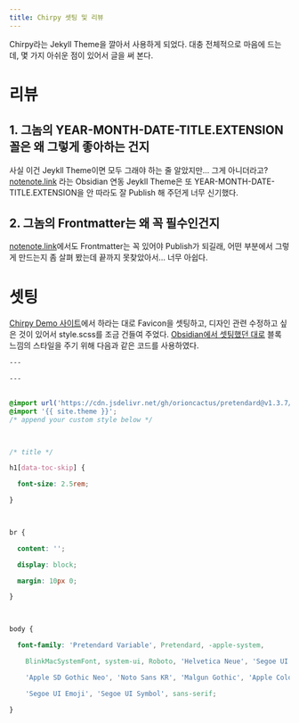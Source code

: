```yaml
---
title: Chirpy 셋팅 및 리뷰
---
```

Chirpy라는 Jekyll Theme을 깔아서 사용하게 되었다. 대충 전체적으로 마음에 드는데, 몇 가지 아쉬운 점이 있어서 글을 써 본다.
# 리뷰
## 1. 그놈의 YEAR-MONTH-DATE-TITLE.EXTENSION 꼴은 왜 그렇게 좋아하는 건지
사실 이건 Jeykll Theme이면 모두 그래야 하는 줄 알았지만... 그게 아니더라고? [notenote.link](https://github.com/Maxence-L/notenote.link) 라는 Obsidian 연동 Jeykll Theme은 또 YEAR-MONTH-DATE-TITLE.EXTENSION을 안 따라도 잘 Publish 해 주던게 너무 신기했다.
## 2. 그놈의 Frontmatter는 왜 꼭 필수인건지
[notenote.link](https://github.com/Maxence-L/notenote.link)에서도 Frontmatter는 꼭 있어야 Publish가 되길래, 어떤 부분에서 그렇게 만드는지 좀 살펴 봤는데 끝까지 못찾았아서... 너무 아쉽다.
# 셋팅
[Chirpy Demo 사이트](https://chirpy.cotes.page/)에서 하라는 대로 Favicon을 셋팅하고, 디자인 관련 수정하고 싶은 것이 있어서 style.scss를 조금 건들여 주었다. [Obsidian에서 셋팅했던 대로](2023-06-13-Obsidian을%20블로그%20백엔드로%20사용하기.md) 블록 느낌의 스타일을 주기 위해 다음과 같은 코드를 사용하였다.
```css
---

---

  
@import url('https://cdn.jsdelivr.net/gh/orioncactus/pretendard@v1.3.7/dist/web/variable/pretendardvariable-dynamic-subset.css');
@import '{{ site.theme }}';
/* append your custom style below */

  

/* title */

h1[data-toc-skip] {

  font-size: 2.5rem;

}

  

br {

  content: '';

  display: block;

  margin: 10px 0;

}

  

body {

  font-family: 'Pretendard Variable', Pretendard, -apple-system,

    BlinkMacSystemFont, system-ui, Roboto, 'Helvetica Neue', 'Segoe UI',

    'Apple SD Gothic Neo', 'Noto Sans KR', 'Malgun Gothic', 'Apple Color Emoji',

    'Segoe UI Emoji', 'Segoe UI Symbol', sans-serif;

}
```